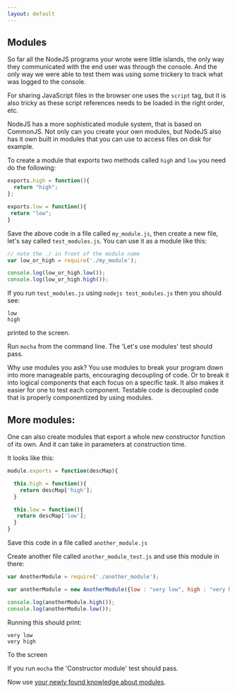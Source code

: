 ```yaml
---
layout: default
---
```


## Modules

So far all the NodeJS programs your wrote were little islands, the only way they communicated with the end user was through the console. And the only way we were able to test them was using some trickery to track what was logged to the console.

For sharing JavaScript files in the browser one uses the `script` tag, but it is also tricky as these script references needs to be loaded in the right order, etc.

NodeJS has a more sophisticated module system, that is based on CommonJS. Not only can you create your own modules, but NodeJS also has it own built in modules that you can use to access files on disk for example.

To create a module that exports two methods called `high` and `low` you need do the following:

```javascript
exports.high = function(){
  return "high";
};

exports.low = function(){
 return "low";
}
```

Save the above code in a file called `my_module.js`, then create a new file, let's say called `test_modules.js`. You can use it as a module like this:

```javascript
// note the ./ in front of the module name
var low_or_high = require('./my_module');

console.log(low_or_high.low());
console.log(low_or_high.high());
```

If you run `test_modules.js` using `nodejs test_modules.js` then you should see:


```
low
high
```

printed to the screen.

Run `mocha` from the command line. The 'Let's use modules' test should pass.

Why use modules you ask? You use modules to break your program down into more manageable parts, encouraging decoupling of code. Or to break it into logical components that each focus on a specific task. It also makes it easier for one to test each component. Testable code is decoupled code that is properly componentized by using modules.

## More modules:

One can also create modules that export a whole new constructor function of its own. And it can take in parameters at construction time.

It looks like this:

```javascript
module.exports = function(descMap){

  this.high = function(){
    return descMap['high'];
  }

  this.low = function(){
   return descMap['low'];
  }
}
```

Save this code in a file called `another_module.js`

Create another file called `another_module_test.js` and use this module in there:

```javascript
var AnotherModule = require('./another_module');

var anotherModule = new AnotherModule({low : "very low", high : "very high"});

console.log(anotherModule.high());
console.log(anotherModule.low());

```

Running this should print:

```
very low
very high
```

To the screen

If you run `mocha` the 'Constructor module' test should pass.



Now use [your newly found knowledge about modules](lets-get-modular.html).
